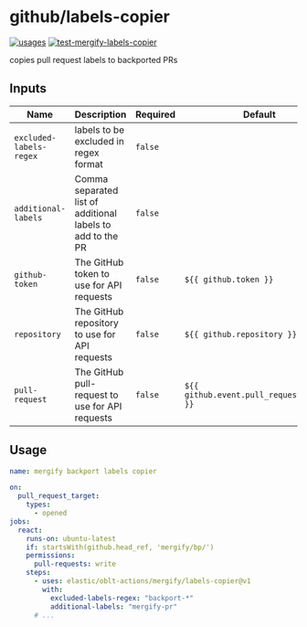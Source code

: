 # <!--name-->github/labels-copier<!--/name-->

[![usages](https://img.shields.io/badge/usages-white?logo=githubactions&logoColor=blue)](https://github.com/search?q=elastic%2Foblt-actions%2F2Fmergify%labels-copier+%28path%3A.github%2Fworkflows+OR+path%3A**%2Faction.yml+OR+path%3A**%2Faction.yaml%29&type=code)
[![test-mergify-labels-copier](https://github.com/elastic/oblt-actions/actions/workflows/test-github-comment-reaction.yml/badge.svg?branch=main)](https://github.com/elastic/oblt-actions/actions/workflows/test-mergify-labels-copier.yml)

<!--description-->
copies pull request labels to backported PRs
<!--/description-->

## Inputs
<!--inputs-->
| Name                    | Description                                                | Required | Default                                   |
|-------------------------|------------------------------------------------------------|----------|-------------------------------------------|
| `excluded-labels-regex` | labels to be excluded in regex format                      | `false`  | ` `                                       |
| `additional-labels`     | Comma separated list of additional labels to add to the PR | `false`  | ` `                                       |
| `github-token`          | The GitHub token to use for API requests                   | `false`  | `${{ github.token }}`                     |
| `repository`            | The GitHub repository to use for API requests              | `false`  | `${{ github.repository }}`                |
| `pull-request`          | The GitHub pull-request to use for API requests            | `false`  | `${{ github.event.pull_request.number }}` |
<!--/inputs-->

## Usage

<!--usage action="elastic/oblt-actions/**" version="env:VERSION"-->
```yaml
name: mergify backport labels copier

on:
  pull_request_target:
    types:
      - opened
jobs:
  react:
    runs-on: ubuntu-latest
    if: startsWith(github.head_ref, 'mergify/bp/')
    permissions:
      pull-requests: write
    steps:
      - uses: elastic/oblt-actions/mergify/labels-copier@v1
        with:
          excluded-labels-regex: "backport-*"
          additional-labels: "mergify-pr"
      # ...
```
<!--/usage-->
